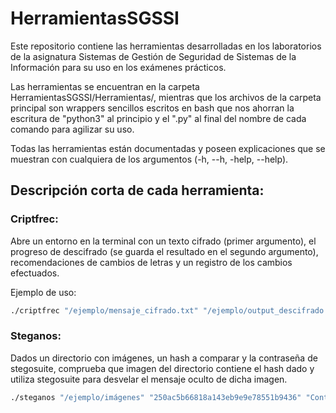 # HerramientasSGSSI

Este repositorio contiene las herramientas desarrolladas en los laboratorios de la asignatura Sistemas de Gestión de Seguridad de Sistemas de la Información para su uso en los exámenes prácticos.

Las herramientas se encuentran en la carpeta HerramientasSGSSI/Herramientas/, mientras que los archivos de la carpeta principal son wrappers sencillos escritos en bash que nos ahorran la escritura de "python3" al principio y el ".py" al final del nombre de cada comando para agilizar su uso.

Todas las herramientas están documentadas y poseen explicaciones que se muestran con cualquiera de los argumentos (-h, --h, -help, --help).

## Descripción corta de cada herramienta:

### Criptfrec:

Abre un entorno en la terminal con un texto cifrado (primer argumento), el progreso de descifrado (se guarda el resultado en el segundo argumento), recomendaciones de cambios de letras y un registro de los cambios efectuados.

Ejemplo de uso:

```sh
./criptfrec "/ejemplo/mensaje_cifrado.txt" "/ejemplo/output_descifrado.txt"
```

### Steganos:

Dados un directorio con imágenes, un hash a comparar y la contraseña de stegosuite, comprueba que imagen del directorio contiene el hash dado y utiliza stegosuite para desvelar el mensaje oculto de dicha imagen.

```sh
./steganos "/ejemplo/imágenes" "250ac5b66818a143eb9e9e78551b9436" "Contraseña"
```

### 